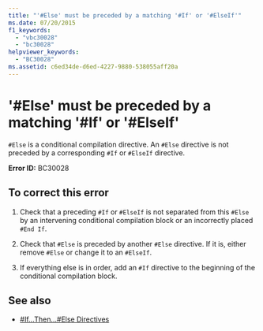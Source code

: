 ```yaml
---
title: "'#Else' must be preceded by a matching '#If' or '#ElseIf'"
ms.date: 07/20/2015
f1_keywords: 
  - "vbc30028"
  - "bc30028"
helpviewer_keywords: 
  - "BC30028"
ms.assetid: c6ed34de-d6ed-4227-9880-538055aff20a
---
```

# '#Else' must be preceded by a matching '#If' or '#ElseIf'
`#Else` is a conditional compilation directive. An `#Else` directive is not preceded by a corresponding `#If` or `#ElseIf` directive.  
  
 **Error ID:** BC30028  
  
## To correct this error  
  
1. Check that a preceding `#If` or `#ElseIf` is not separated from this `#Else` by an intervening conditional compilation block or an incorrectly placed `#End If`.  
  
2. Check that `#Else` is preceded by another `#Else` directive. If it is, either remove `#Else` or change it to an `#ElseIf`.  
  
3. If everything else is in order, add an `#If` directive to the beginning of the conditional compilation block.  
  
## See also

- [#If...Then...#Else Directives](../language-reference/directives/if-then-else-directives.md)
